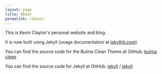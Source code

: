 ```yaml
---
layout: page
title: About
permalink: /about/
---
```


This is Kevin Claytor's personal website and blog.

It is now built using Jekyll (usage documentation at [jekyllrb.com](https://jekyllrb.com/)).

You can find the source code for the Bulma Clean Theme at GitHub:
[bulma clean](https://github.com/chrisrhymes/bulma-clean-theme)

You can find the source code for Jekyll at GitHub:
[jekyll][jekyll-organization] /
[jekyll](https://github.com/jekyll/jekyll)

[jekyll-organization]: https://github.com/jekyll
